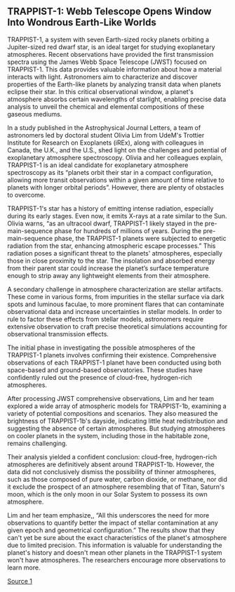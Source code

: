 ## TRAPPIST-1: Webb Telescope Opens Window Into Wondrous Earth-Like Worlds

TRAPPIST-1, a system with seven Earth-sized rocky planets orbiting a Jupiter-sized red dwarf star, is an ideal target for studying exoplanetary atmospheres. Recent observations have provided the first transmission spectra using the James Webb Space Telescope (JWST) focused on TRAPPIST-1. This data provides valuable information about how a material interacts with light. Astronomers aim to characterize and discover properties of the Earth-like planets by analyzing transit data when planets eclipse their star. In this critical observational window, a planet's atmosphere absorbs certain wavelengths of starlight, enabling precise data analysis to unveil the chemical and elemental compositions of these gaseous mediums.

In a study published in the Astrophysical Journal Letters, a team of astronomers led by doctoral student Olivia Lim from UdeM's Trottier Institute for Research on Exoplanets (iREx), along with colleagues in Canada, the U.K., and the U.S., shed light on the challenges and potential of exoplanetary atmosphere spectroscopy. Olivia and her colleagues explain, TRAPPIST-1 is an ideal candidate for exoplanetary atmosphere spectroscopy as its “planets orbit their star in a compact configuration, allowing more transit observations within a given amount of time relative to planets with longer orbital periods”. However, there are plenty of obstacles to overcome. 

TRAPPIST-1's star has a history of emitting intense radiation, especially during its early stages. Even now, it emits X-rays at a rate similar to the Sun. Olivia warns, “as an ultracool dwarf, TRAPPIST-1 likely stayed in the pre-main-sequence phase for hundreds of millions of years. During the pre-main-sequence phase, the TRAPPIST-1 planets were subjected to energetic radiation from the star, enhancing atmospheric escape processes.” This radiation poses a significant threat to the planets' atmospheres, especially those in close proximity to the star. The insolation and absorbed energy from their parent star could increase the planet’s surface temperature enough to strip away any lightweight elements from their atmosphere. 

A secondary challenge in atmosphere characterization are stellar artifacts. These come in various forms, from impurities in the stellar surface via dark spots and luminous faculae, to more prominent flares that can contaminate observational data and increase uncertainties in stellar models. In order to rule to factor these effects from stellar models, astronomers require extensive observation to craft precise theoretical simulations accounting for observational transmission effects. 

The initial phase in investigating the possible atmospheres of the TRAPPIST-1 planets involves confirming their existence. Comprehensive observations of each TRAPPIST-1 planet have been conducted using both space-based and ground-based observatories. These studies have confidently ruled out the presence of cloud-free, hydrogen-rich atmospheres.

After processing JWST comprehensive observations, Lim and her team explored a wide array of atmospheric models for TRAPPIST-1b, examining a variety of potential compositions and scenarios. They also measured the brightness of TRAPPIST-1b's dayside, indicating little heat redistribution and suggesting the absence of certain atmospheres. But studying atmospheres on cooler planets in the system, including those in the habitable zone, remains challenging.

Their analysis yielded a confident conclusion: cloud-free, hydrogen-rich atmospheres are definitively absent around TRAPPIST-1b. However, the data did not conclusively dismiss the possibility of thinner atmospheres, such as those composed of pure water, carbon dioxide, or methane, nor did it exclude the prospect of an atmosphere resembling that of Titan, Saturn's moon, which is the only moon in our Solar System to possess its own atmosphere.

Lim and her team emphasize,, “All this underscores the need for more observations to quantify better the impact of stellar contamination at any given epoch and geometrical configuration.” The results show that they can't yet be sure about the exact characteristics of the planet's atmosphere due to limited precision. 
This information is valuable for understanding the planet's history and doesn't mean other planets in the TRAPPIST-1 system won't have atmospheres. The researchers encourage more observations to learn more.


[Source 1](https://iopscience.iop.org/article/10.3847/2041-8213/acf7c4)
